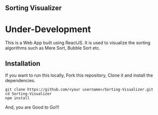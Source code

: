 
## Sorting Visualizer

# Under-Development
This is a Web App built using ReactJS. It is used to visualize the sorting algorithms such as Mere Sort, Bubble Sort etc.

## Installation

If you want to run this locally, Fork this repository, Clone it and install the dependencies.
```
git clone https://github.com/<your username>/Sorting-Visualizer.git
cd Sorting-Visualizer
npm install

```
And, you are Good to Go!!!

